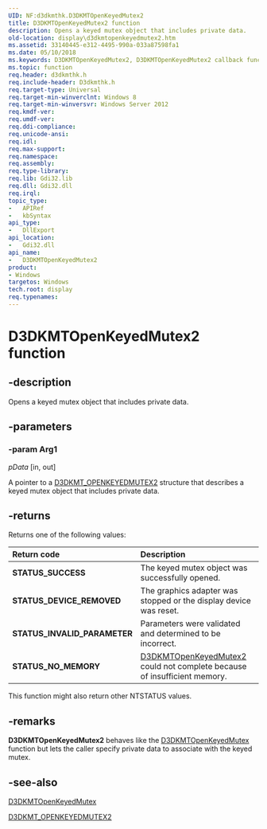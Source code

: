 ```yaml
---
UID: NF:d3dkmthk.D3DKMTOpenKeyedMutex2
title: D3DKMTOpenKeyedMutex2 function
description: Opens a keyed mutex object that includes private data.
old-location: display\d3dkmtopenkeyedmutex2.htm
ms.assetid: 33140445-e312-4495-990a-033a87598fa1
ms.date: 05/10/2018
ms.keywords: D3DKMTOpenKeyedMutex2, D3DKMTOpenKeyedMutex2 callback function [Display Devices], PFND3DKMT_OPENKEYEDMUTEX2, PFND3DKMT_OPENKEYEDMUTEX2 callback, d3dkmthk/D3DKMTOpenKeyedMutex2, display.d3dkmtopenkeyedmutex2
ms.topic: function
req.header: d3dkmthk.h
req.include-header: D3dkmthk.h
req.target-type: Universal
req.target-min-winverclnt: Windows 8
req.target-min-winversvr: Windows Server 2012
req.kmdf-ver: 
req.umdf-ver: 
req.ddi-compliance: 
req.unicode-ansi: 
req.idl: 
req.max-support: 
req.namespace: 
req.assembly: 
req.type-library: 
req.lib: Gdi32.lib 
req.dll: Gdi32.dll 
req.irql: 
topic_type:
-	APIRef
-	kbSyntax
api_type:
-	DllExport
api_location:
-	Gdi32.dll
api_name:
-	D3DKMTOpenKeyedMutex2
product:
- Windows
targetos: Windows
tech.root: display
req.typenames: 
---
```


# D3DKMTOpenKeyedMutex2 function

## -description

Opens a keyed mutex object that includes private data.

## -parameters

### -param Arg1

*pData* [in, out]

A pointer to a <a href="https://msdn.microsoft.com/library/windows/hardware/hh406490">D3DKMT_OPENKEYEDMUTEX2</a> structure that describes a keyed mutex object that includes private data.

## -returns

Returns one of the following values:

| **Return code** | **Description** | 
|:--|:--|
| **STATUS_SUCCESS** | The keyed mutex object was successfully opened. | 
| **STATUS_DEVICE_REMOVED** | The graphics adapter was stopped or the display device was reset. | 
| **STATUS_INVALID_PARAMETER** | Parameters were validated and determined to be incorrect. | 
| **STATUS_NO_MEMORY** | [D3DKMTOpenKeyedMutex2](https://msdn.microsoft.com/library/windows/hardware/hh439405)  could not complete because of insufficient memory. | 

This function might also return other NTSTATUS values.

## -remarks

<b>D3DKMTOpenKeyedMutex2</b> behaves like the <a href="https://msdn.microsoft.com/library/windows/hardware/ff547054">D3DKMTOpenKeyedMutex</a> function but lets the caller specify private data to associate with the keyed mutex.

## -see-also

<a href="https://msdn.microsoft.com/library/windows/hardware/ff547054">D3DKMTOpenKeyedMutex</a>

<a href="https://msdn.microsoft.com/library/windows/hardware/hh406490">D3DKMT_OPENKEYEDMUTEX2</a>
 

 

